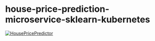 # house-price-prediction-microservice-sklearn-kubernetes
[![HousePricePredictor](https://circleci.com/gh/tomlui2010/house-price-prediction-microservice-sklearn-kubernetes.svg?style=svg)](https://circleci.com/gh/tomlui2010/house-price-prediction-microservice-sklearn-kubernetes)
